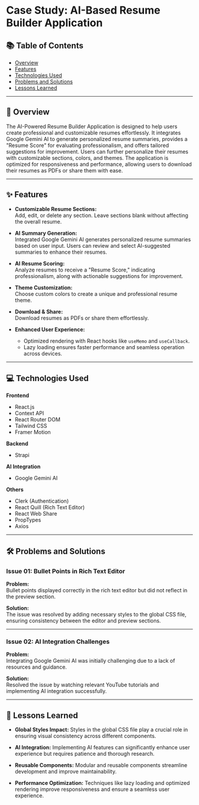 # Case Study: AI-Based Resume Builder Application

## 📚 Table of Contents

- [Overview](#-overview)
- [Features](#-features)
- [Technologies Used](#-technologies-used)
- [Problems and Solutions](#-problems-and-solutions)
- [Lessons Learned](#-lessons-learned)

---

## 📄 Overview

The AI-Powered Resume Builder Application is designed to help users create professional and customizable resumes effortlessly. It integrates Google Gemini AI to generate personalized resume summaries, provides a "Resume Score" for evaluating professionalism, and offers tailored suggestions for improvement. Users can further personalize their resumes with customizable sections, colors, and themes. The application is optimized for responsiveness and performance, allowing users to download their resumes as PDFs or share them with ease.

---

## ✨ Features

- **Customizable Resume Sections:**  
  Add, edit, or delete any section. Leave sections blank without affecting the overall resume.

- **AI Summary Generation:**  
  Integrated Google Gemini AI generates personalized resume summaries based on user input. Users can review and select AI-suggested summaries to enhance their resumes.

- **AI Resume Scoring:**  
  Analyze resumes to receive a "Resume Score," indicating professionalism, along with actionable suggestions for improvement.

- **Theme Customization:**  
  Choose custom colors to create a unique and professional resume theme.

- **Download & Share:**  
  Download resumes as PDFs or share them effortlessly.

- **Enhanced User Experience:**
  - Optimized rendering with React hooks like `useMemo` and `useCallback`.
  - Lazy loading ensures faster performance and seamless operation across devices.

---

## 💻 Technologies Used

**Frontend**

- React.js
- Context API
- React Router DOM
- Tailwind CSS
- Framer Motion

**Backend**

- Strapi

**AI Integration**

- Google Gemini AI

**Others**

- Clerk (Authentication)
- React Quill (Rich Text Editor)
- React Web Share
- PropTypes
- Axios

---

## 🛠 Problems and Solutions

### **Issue 01: Bullet Points in Rich Text Editor**

**Problem:**  
Bullet points displayed correctly in the rich text editor but did not reflect in the preview section.

**Solution:**  
The issue was resolved by adding necessary styles to the global CSS file, ensuring consistency between the editor and preview sections.

---

### **Issue 02: AI Integration Challenges**

**Problem:**  
Integrating Google Gemini AI was initially challenging due to a lack of resources and guidance.

**Solution:**  
Resolved the issue by watching relevant YouTube tutorials and implementing AI integration successfully.

---

## 📖 Lessons Learned

- **Global Styles Impact:** Styles in the global CSS file play a crucial role in ensuring visual consistency across different components.

- **AI Integration:** Implementing AI features can significantly enhance user experience but requires patience and thorough research.

- **Reusable Components:** Modular and reusable components streamline development and improve maintainability.

- **Performance Optimization:** Techniques like lazy loading and optimized rendering improve responsiveness and ensure a seamless user experience.

